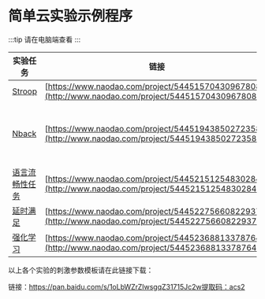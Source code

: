 # 简单云实验示例程序

:::tip
请在电脑端查看
:::

| 实验任务                                                     | 链接                                                         | 参考文献                                                     |
| ------------------------------------------------------------ | ------------------------------------------------------------ | ------------------------------------------------------------ |
| [Stroop](https://www.naodao.com/project/544515704309678080)  | [https://www.naodao.com/project/544515704309678080](http://www.naodao.com/project/544515704309678080) | Hedge et al., 2018                                           |
| [Nback](https://www.naodao.com/project/544519438502723584)   | [https://www.naodao.com/project/544519438502723584](http://www.naodao.com/project/544519438502723584) | Egan et al., 2003; Xiong et al., 2021; Qin et al., 2009,2012 |
| [语言流畅性任务](https://www.naodao.com/project/544521512548302848) | [https://www.naodao.com/project/544521512548302848](http://www.naodao.com/project/544521512548302848) | Tombaugh &Rees, 1999                                         |
| [延时满足](https://www.naodao.com/project/544522756608229376) | [https://www.naodao.com/project/544522756608229376](http://www.naodao.com/project/544522756608229376) | Amasino et al.,2019                                          |
| [强化学习](https://www.naodao.com/project/544523688133787648) | [https://www.naodao.com/project/544523688133787648](http://www.naodao.com/project/544523688133787648) | Ouden et al., 2013                                           |

以上各个实验的刺激参数模板请在此链接下载：

链接：https://pan.baidu.com/s/1oLbWZrZIwsgqZ31715Jc2w提取码：acs2